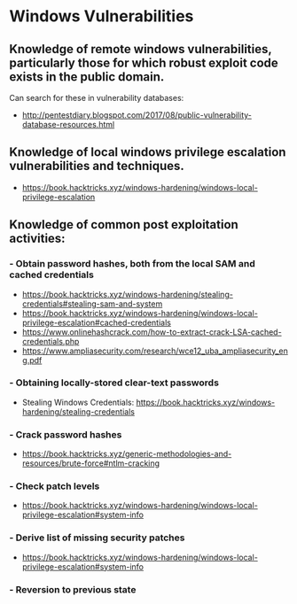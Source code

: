 # Windows Vulnerabilities

## Knowledge of remote windows vulnerabilities, particularly those for which robust exploit code exists in the public domain.

Can search for these in vulnerability databases: 
- http://pentestdiary.blogspot.com/2017/08/public-vulnerability-database-resources.html

## Knowledge of local windows privilege escalation vulnerabilities and techniques.
- https://book.hacktricks.xyz/windows-hardening/windows-local-privilege-escalation

## Knowledge of common post exploitation activities:

### - Obtain password hashes, both from the local SAM and cached credentials
- https://book.hacktricks.xyz/windows-hardening/stealing-credentials#stealing-sam-and-system
- https://book.hacktricks.xyz/windows-hardening/windows-local-privilege-escalation#cached-credentials
- https://www.onlinehashcrack.com/how-to-extract-crack-LSA-cached-credentials.php
- https://www.ampliasecurity.com/research/wce12_uba_ampliasecurity_eng.pdf

### - Obtaining locally-stored clear-text passwords
- Stealing Windows Credentials: https://book.hacktricks.xyz/windows-hardening/stealing-credentials

### - Crack password hashes
- https://book.hacktricks.xyz/generic-methodologies-and-resources/brute-force#ntlm-cracking

### - Check patch levels
- https://book.hacktricks.xyz/windows-hardening/windows-local-privilege-escalation#system-info

### - Derive list of missing security patches
- https://book.hacktricks.xyz/windows-hardening/windows-local-privilege-escalation#system-info

### - Reversion to previous state

